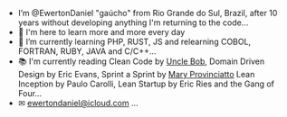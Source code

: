 - I’m @EwertonDaniel "gaúcho" from Rio Grande do Sul, Brazil, after 10 years without developing anything I'm returning to the code...
- 👀 I'm here to learn more and more every day
- 🌱 I’m currently learning PHP, RUST, JS and relearning COBOL, FORTRAN, RUBY, JAVA and C/C++...
- 📚 I'm currently reading 
     Clean Code by [Uncle Bob](https://github.com/unclebob), 
     Domain Driven Design by Eric Evans,
     Sprint a Sprint by [Mary Provinciatto](https://github.com/maryprovinciatto)
     Lean Inception by Paulo Carolli, 
     Lean Startup by Eric Ries and the Gang of Four...
- ✉ ewertondaniel@icloud.com ...
